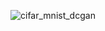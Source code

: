 ![cifar_mnist_dcgan](https://user-images.githubusercontent.com/103712794/175250179-db3c687b-82df-4a5d-b1cb-9390159e3178.gif)
